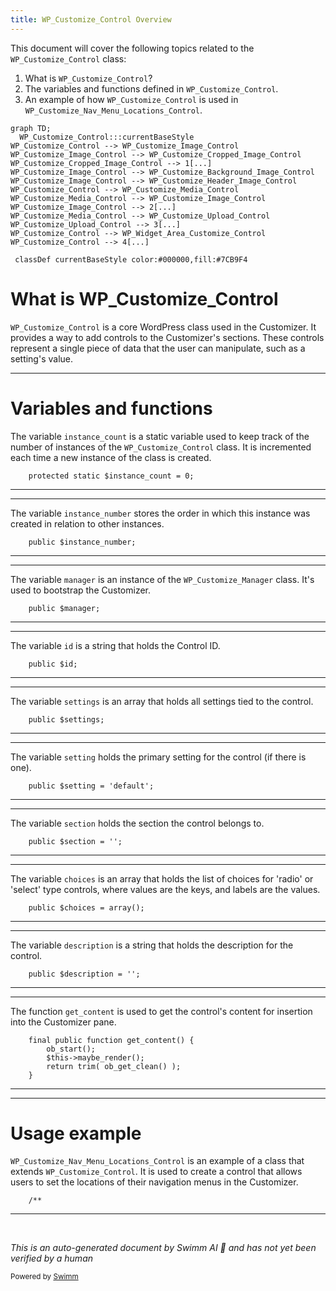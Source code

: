 ```yaml
---
title: WP_Customize_Control Overview
---
```

This document will cover the following topics related to the `WP_Customize_Control` class:

1. What is `WP_Customize_Control`?
2. The variables and functions defined in `WP_Customize_Control`.
3. An example of how `WP_Customize_Control` is used in `WP_Customize_Nav_Menu_Locations_Control`.

```mermaid
graph TD;
  WP_Customize_Control:::currentBaseStyle
WP_Customize_Control --> WP_Customize_Image_Control
WP_Customize_Image_Control --> WP_Customize_Cropped_Image_Control
WP_Customize_Cropped_Image_Control --> 1[...]
WP_Customize_Image_Control --> WP_Customize_Background_Image_Control
WP_Customize_Image_Control --> WP_Customize_Header_Image_Control
WP_Customize_Control --> WP_Customize_Media_Control
WP_Customize_Media_Control --> WP_Customize_Image_Control
WP_Customize_Image_Control --> 2[...]
WP_Customize_Media_Control --> WP_Customize_Upload_Control
WP_Customize_Upload_Control --> 3[...]
WP_Customize_Control --> WP_Widget_Area_Customize_Control
WP_Customize_Control --> 4[...]

 classDef currentBaseStyle color:#000000,fill:#7CB9F4
```

# What is WP_Customize_Control

`WP_Customize_Control` is a core WordPress class used in the Customizer. It provides a way to add controls to the Customizer's sections. These controls represent a single piece of data that the user can manipulate, such as a setting's value.

<SwmSnippet path="/wp-includes/class-wp-customize-control.php" line="26">

---

# Variables and functions

The variable `instance_count` is a static variable used to keep track of the number of instances of the `WP_Customize_Control` class. It is incremented each time a new instance of the class is created.

```hack
	protected static $instance_count = 0;
```

---

</SwmSnippet>

<SwmSnippet path="/wp-includes/class-wp-customize-control.php" line="34">

---

The variable `instance_number` stores the order in which this instance was created in relation to other instances.

```hack
	public $instance_number;
```

---

</SwmSnippet>

<SwmSnippet path="/wp-includes/class-wp-customize-control.php" line="42">

---

The variable `manager` is an instance of the `WP_Customize_Manager` class. It's used to bootstrap the Customizer.

```hack
	public $manager;
```

---

</SwmSnippet>

<SwmSnippet path="/wp-includes/class-wp-customize-control.php" line="50">

---

The variable `id` is a string that holds the Control ID.

```hack
	public $id;
```

---

</SwmSnippet>

<SwmSnippet path="/wp-includes/class-wp-customize-control.php" line="58">

---

The variable `settings` is an array that holds all settings tied to the control.

```hack
	public $settings;
```

---

</SwmSnippet>

<SwmSnippet path="/wp-includes/class-wp-customize-control.php" line="66">

---

The variable `setting` holds the primary setting for the control (if there is one).

```hack
	public $setting = 'default';
```

---

</SwmSnippet>

<SwmSnippet path="/wp-includes/class-wp-customize-control.php" line="93">

---

The variable `section` holds the section the control belongs to.

```hack
	public $section = '';
```

---

</SwmSnippet>

<SwmSnippet path="/wp-includes/class-wp-customize-control.php" line="117">

---

The variable `choices` is an array that holds the list of choices for 'radio' or 'select' type controls, where values are the keys, and labels are the values.

```hack
	public $choices = array();
```

---

</SwmSnippet>

<SwmSnippet path="/wp-includes/class-wp-customize-control.php" line="109">

---

The variable `description` is a string that holds the description for the control.

```hack
	public $description = '';
```

---

</SwmSnippet>

<SwmSnippet path="/wp-includes/class-wp-customize-control.php" line="379">

---

The function `get_content` is used to get the control's content for insertion into the Customizer pane.

```hack
	final public function get_content() {
		ob_start();
		$this->maybe_render();
		return trim( ob_get_clean() );
	}
```

---

</SwmSnippet>

<SwmSnippet path="/wp-includes/customize/class-wp-customize-nav-menu-locations-control.php" line="19">

---

# Usage example

`WP_Customize_Nav_Menu_Locations_Control` is an example of a class that extends `WP_Customize_Control`. It is used to create a control that allows users to set the locations of their navigation menus in the Customizer.

```hack
	/**
```

---

</SwmSnippet>

&nbsp;

*This is an auto-generated document by Swimm AI 🌊 and has not yet been verified by a human*

<SwmMeta version="3.0.0" repo-id="Z2l0aHViJTNBJTNBbXl3ZWJzaXRlZGVtbyUzQSUzQWdpbGFkbmF2b3Q=" repo-name="mywebsitedemo" doc-type="class"><sup>Powered by [Swimm](/)</sup></SwmMeta>

